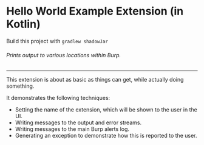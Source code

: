 Hello World Example Extension (in Kotlin)
============================

Build this project with `gradlew shadowJar`

###### Prints output to various locations within Burp.

 ---

This extension is about as basic as things can get, while actually
doing something.

It demonstrates the following techniques:
- Setting the name of the extension, which will be shown to the user in the UI.
- Writing messages to the output and error streams.
- Writing messages to the main Burp alerts log.
- Generating an exception to demonstrate how this is reported to the user.

